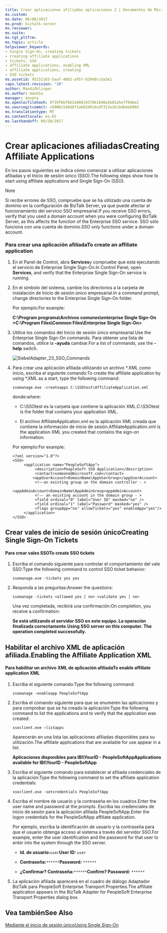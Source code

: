 ```yaml
---
title: Crear aplicaciones afiliadas aplicaciones 2 | Documentos de Microsoft
ms.custom: 
ms.date: 06/08/2017
ms.prod: biztalk-server
ms.reviewer: 
ms.suite: 
ms.tgt_pltfrm: 
ms.topic: article
helpviewer_keywords:
- Single Sign-On, creating tickets
- creating affiliate applications
- tickets, SSO
- affiliate applications, enabling XML
- affiliate applications, creating
- SSO tickets
ms.assetid: 95151163-5aaf-4683-afb7-02949ccda3e1
caps.latest.revision: "10"
author: MandiOhlinger
ms.author: mandia
manager: anneta
ms.openlocfilehash: 9f39fbbfb62a9081937891b98e2b01a5e7f046e2
ms.sourcegitcommit: cb908c540d8f1a692d01dc8f313e16cb4b4e696d
ms.translationtype: MT
ms.contentlocale: es-ES
ms.lasthandoff: 09/20/2017
---
```

# <a name="creating-affiliate-applications"></a><span data-ttu-id="a7449-102">Crear aplicaciones afiliadas</span><span class="sxs-lookup"><span data-stu-id="a7449-102">Creating Affiliate Applications</span></span>
<span data-ttu-id="a7449-103">En los pasos siguientes se indica cómo comenzar a utilizar aplicaciones afiliadas y el Inicio de sesión único (SSO).</span><span class="sxs-lookup"><span data-stu-id="a7449-103">The following steps show how to start using affiliate applications and Single Sign-On (SSO).</span></span>  
  
> [!NOTE]
>  <span data-ttu-id="a7449-104">Si recibe errores de SSO, compruebe que se ha utilizado una cuenta de dominio en la configuración de BizTalk Server, ya que puede afectar al funcionamiento del servicio SSO empresarial.</span><span class="sxs-lookup"><span data-stu-id="a7449-104">If you receive SSO errors, verify that you used a domain account when you were configuring BizTalk Server, as this affects the function of the Enterprise SSO service.</span></span> <span data-ttu-id="a7449-105">SSO sólo funciona con una cuenta de dominio.</span><span class="sxs-lookup"><span data-stu-id="a7449-105">SSO only functions under a domain account.</span></span>  
  
### <a name="to-create-an-affiliate-application"></a><span data-ttu-id="a7449-106">Para crear una aplicación afiliada</span><span class="sxs-lookup"><span data-stu-id="a7449-106">To create an affiliate application</span></span>  
  
1.  <span data-ttu-id="a7449-107">En el Panel de Control, abra **Services**y compruebe que está ejecutando el servicio de Enterprise Single Sign-On.</span><span class="sxs-lookup"><span data-stu-id="a7449-107">In Control Panel, open **Services**, and verify that the Enterprise Single Sign-On service is running.</span></span>  
  
2.  <span data-ttu-id="a7449-108">En el símbolo del sistema, cambie los directorios a la carpeta de instalación de Inicio de sesión único empresarial.</span><span class="sxs-lookup"><span data-stu-id="a7449-108">In a command prompt, change directories to the Enterprise Single Sign-On folder.</span></span>  
  
     <span data-ttu-id="a7449-109">Por ejemplo:</span><span class="sxs-lookup"><span data-stu-id="a7449-109">For example:</span></span>  
  
     <span data-ttu-id="a7449-110">**C:\Program programa\Archivos comunes\enterprise Single Sign-On >**</span><span class="sxs-lookup"><span data-stu-id="a7449-110">**C:\Program Files\Common Files\Enterprise Single Sign-On>**</span></span>  
  
3.  <span data-ttu-id="a7449-111">Utilice los comandos del Inicio de sesión único empresarial.</span><span class="sxs-lookup"><span data-stu-id="a7449-111">Use the Enterprise Single Sign-On commands.</span></span> <span data-ttu-id="a7449-112">Para obtener una lista de comandos, utilice la **-ayuda** cambiar.</span><span class="sxs-lookup"><span data-stu-id="a7449-112">For a list of commands, use the **-help** switch.</span></span>  
  
     ![](../core/media/siebeladapter-23-sso-commands.gif "SiebelAdapter_23_SSO_Commands")  
  
4.  <span data-ttu-id="a7449-113">Para crear una aplicación afiliada utilizando un archivo *.XML como inicio, escriba el siguiente comando:</span><span class="sxs-lookup"><span data-stu-id="a7449-113">To create the affiliate application by using *.XML as a start, type the following command:</span></span>  
  
     `ssomanage.exe -createapps C:\SSOtest\AffiliateApplication.xml`  
  
     <span data-ttu-id="a7449-114">donde:</span><span class="sxs-lookup"><span data-stu-id="a7449-114">where:</span></span>  
  
    -   <span data-ttu-id="a7449-115">C:\SSOtest es la carpeta que contiene la aplicación XML.</span><span class="sxs-lookup"><span data-stu-id="a7449-115">C:\SSOtest is the folder that contains your application XML.</span></span>  
  
    -   <span data-ttu-id="a7449-116">El archivo AffiliateApplication.xml es la aplicación XML creada que contiene la información de inicio de sesión.</span><span class="sxs-lookup"><span data-stu-id="a7449-116">AffiliateApplication.xml is the application XML you created that contains the sign-on information.</span></span>  
  
     <span data-ttu-id="a7449-117">Por ejemplo:</span><span class="sxs-lookup"><span data-stu-id="a7449-117">For example:</span></span>  
  
    ```  
    <?xml version="1.0"?>  
    <SSO>  
         <application name="PeopleSoftApp">  
              <description>PeopleSoft SSO Application</description>  
              <contact>someone@microsoft.com</contact>  
             <appUserAccount>DomainName\AppUserGroup</appUserAccount>  
              <!—-an existing group on the domain controller - >   
              <appAdminAccount>DomainName\AppAdminGroup<appAdminAccount>   
              <!-- an existing account in the domain group - >   
              <field ordinal="0" label="User ID" masked="no" />  
              <field ordinal="1" label="Password" masked="yes" />  
              <flags groupApp="no" allowTickets="yes" enableApp="yes"/>  
         </application>  
    </SSO>  
    ```  
  
## <a name="creating-single-sign-on-tickets"></a><span data-ttu-id="a7449-118">Crear vales de inicio de sesión único</span><span class="sxs-lookup"><span data-stu-id="a7449-118">Creating Single Sign-On Tickets</span></span>  
  
#### <a name="to-create-sso-tickets"></a><span data-ttu-id="a7449-119">Para crear vales SSO</span><span class="sxs-lookup"><span data-stu-id="a7449-119">To create SSO tickets</span></span>  
  
1.  <span data-ttu-id="a7449-120">Escriba el comando siguiente para controlar el comportamiento del vale SSO:</span><span class="sxs-lookup"><span data-stu-id="a7449-120">Type the following command to control SSO ticket behavior:</span></span>  
  
     `ssomanage.exe -tickets yes yes`  
  
2.  <span data-ttu-id="a7449-121">Responda a las preguntas:</span><span class="sxs-lookup"><span data-stu-id="a7449-121">Answer the questions:</span></span>  
  
     `ssomanage -tickets <allowed yes | no> <validate yes | no>`  
  
     <span data-ttu-id="a7449-122">Una vez completada, recibirá una confirmación:</span><span class="sxs-lookup"><span data-stu-id="a7449-122">On completion, you receive a confirmation:</span></span>  
  
     <span data-ttu-id="a7449-123">**Se está utilizando el servidor SSO en este equipo. La operación finalizada correctamente.**</span><span class="sxs-lookup"><span data-stu-id="a7449-123">**Using SSO server on this computer. The operation completed successfully.**</span></span>  
  
## <a name="enabling-the-affiliate-application-xml"></a><span data-ttu-id="a7449-124">Habilitar el archivo XML de aplicación afiliada.</span><span class="sxs-lookup"><span data-stu-id="a7449-124">Enabling the Affiliate Application XML</span></span>  
  
#### <a name="to-enable-affiliate-application-xml"></a><span data-ttu-id="a7449-125">Para habilitar un archivo XML de aplicación afiliada</span><span class="sxs-lookup"><span data-stu-id="a7449-125">To enable affiliate application XML</span></span>  
  
1.  <span data-ttu-id="a7449-126">Escriba el siguiente comando:</span><span class="sxs-lookup"><span data-stu-id="a7449-126">Type the following command:</span></span>  
  
     `ssomanage -enableapp PeopleSoftApp`  
  
2.  <span data-ttu-id="a7449-127">Escriba el comando siguiente para que se enumeren las aplicaciones y para comprobar que se ha creado la aplicación:</span><span class="sxs-lookup"><span data-stu-id="a7449-127">Type the following command to list the applications and to verify that the application was created:</span></span>  
  
     `ssoclient.exe –listapps`  
  
     <span data-ttu-id="a7449-128">Aparecerán en una lista las aplicaciones afiliadas disponibles para su utilización.</span><span class="sxs-lookup"><span data-stu-id="a7449-128">The affiliate applications that are available for use appear in a list.</span></span>  
  
     <span data-ttu-id="a7449-129">**Aplicaciones disponibles para IBI\YourID - PeopleSoftApp**</span><span class="sxs-lookup"><span data-stu-id="a7449-129">**Applications available for IBI\YourID - PeopleSoftApp**</span></span>  
  
3.  <span data-ttu-id="a7449-130">Escriba el siguiente comando para establecer al afiliada credenciales de la aplicación:</span><span class="sxs-lookup"><span data-stu-id="a7449-130">Type the following command to set the affiliate application credentials:</span></span>  
  
     `ssoclient.exe -setcredentials PeopleSoftApp`  
  
4.  <span data-ttu-id="a7449-131">Escriba el nombre de usuario y la contraseña en los cuadros.</span><span class="sxs-lookup"><span data-stu-id="a7449-131">Enter the user name and password at the prompts.</span></span> <span data-ttu-id="a7449-132">Escriba las credenciales de inicio de sesión para la aplicación afiliada PeopleSoftApp.</span><span class="sxs-lookup"><span data-stu-id="a7449-132">Enter the logon credentials for the PeopleSoftApp affiliate application.</span></span>  
  
     <span data-ttu-id="a7449-133">Por ejemplo, escriba la identificación de usuario y la contraseña para que el usuario obtenga acceso al sistema a través del servidor SSO.</span><span class="sxs-lookup"><span data-stu-id="a7449-133">For example, enter the user identification and the password for that user to enter into the system through the SSO server.</span></span>  
  
    -   <span data-ttu-id="a7449-134">**Id. de usuario:**`user`</span><span class="sxs-lookup"><span data-stu-id="a7449-134">**User ID:** `user`</span></span>  
  
    -   <span data-ttu-id="a7449-135">**Contraseña:**`******`</span><span class="sxs-lookup"><span data-stu-id="a7449-135">**Password:** `******`</span></span>  
  
    -   <span data-ttu-id="a7449-136">**¿Confirmar? Contraseña:**`******`</span><span class="sxs-lookup"><span data-stu-id="a7449-136">**Confirm? Password:** `******`</span></span>  
  
5.  <span data-ttu-id="a7449-137">La aplicación afiliada aparecerá en el cuadro de diálogo Adaptador BizTalk para PeopleSoft Enterprise Transport Properties.</span><span class="sxs-lookup"><span data-stu-id="a7449-137">The affiliate application appears in the BizTalk Adapter for PeopleSoft Enterprise Transport Properties dialog box.</span></span>  
  
## <a name="see-also"></a><span data-ttu-id="a7449-138">Vea también</span><span class="sxs-lookup"><span data-stu-id="a7449-138">See Also</span></span>  
 [<span data-ttu-id="a7449-139">Mediante el inicio de sesión único</span><span class="sxs-lookup"><span data-stu-id="a7449-139">Using Single Sign-On</span></span>](../core/using-single-sign-on2.md)